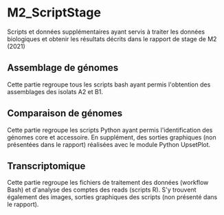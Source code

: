 # M2_ScriptStage
Scripts et données supplémentaires ayant servis à traiter les données biologiques et obtenir les résultats décrits dans le rapport de stage de M2 (2021)

## Assemblage de génomes
Cette partie regroupe tous les scripts bash ayant permis l'obtention des assemblages des isolats A2 et B1.
## Comparaison de génomes
Cette partie regroupe les scripts Python ayant permis l'identification des génomes core et accessoire. En supplément, des sorties graphiques (non présentées dans le rapport) réalisées avec le module Python UpsetPlot.
## Transcriptomique
Cette partie regroupe les fichiers de traitement des données (workflow Bash) et d'analyse des comptes des reads (scripts R). S'y trouvent également des images, sorties graphiques des scripts (non présenté dans le rapport).
